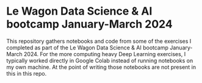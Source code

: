 # Le Wagon Data Science & AI bootcamp January-March 2024
This repository gathers notebooks and code from some of the exercises I completed as part of the Le Wagon Data Science & AI bootcamp January-March 2024.
For the more computing heavy Deep Learning exercises, I typically worked directly in Google Colab instead of running notebooks on my own machine. At the point of writing those notebooks are not present in this in this repo.
